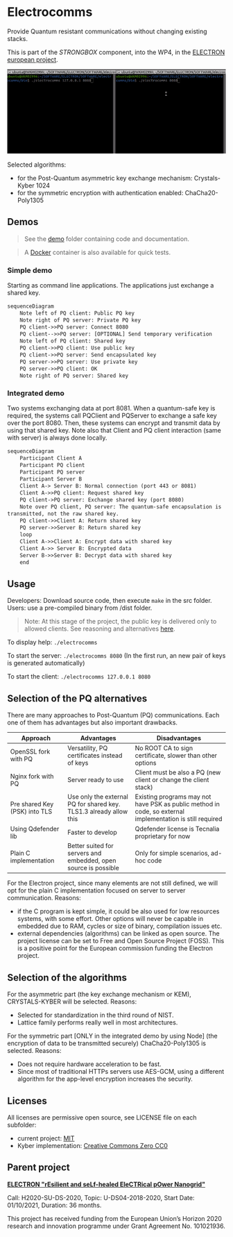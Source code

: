 # Electrocomms

Provide Quantum resistant communications without changing existing stacks.

This is part of the *STRONGBOX* component, into the WP4, in the [ELECTRON european project](https://electron-project.eu/). 

![](electrocomms.gif)

Selected algorithms:
- for the Post-Quantum asymmetric key exchange mechanism: Crystals-Kyber 1024
- for the symmetric encryption with authentication enabled: ChaCha20-Poly1305

## Demos

> See the [demo](/demo) folder containing code and documentation. 

> A [Docker](/DOCKER) container is also available for quick tests.

### Simple demo

Starting as command line applications. The applications just exchange a shared key.

```mermaid
sequenceDiagram
    Note left of PQ client: Public PQ key
    Note right of PQ server: Private PQ key
    PQ client->>PQ server: Connect 8080
    PQ client-->>PQ server: [OPTIONAL] Send temporary verification
    Note left of PQ client: Shared key
    PQ client->>PQ client: Use public key
    PQ client->>PQ server: Send encapsulated key
    PQ server->>PQ server: Use private key
    PQ server->>PQ client: OK
    Note right of PQ server: Shared key
```

### Integrated demo

Two systems exchanging data at port 8081. When a quantum-safe key is required, the systems call PQClient and PQServer to exchange a safe key over the port 8080. Then, these systems can encrypt and transmit data by using that shared key. Note also that Client and PQ client interaction (same with server) is always done locally.

```mermaid
sequenceDiagram
    Participant Client A
    Participant PQ client
    Participant PQ server
    Participant Server B
    Client A-> Server B: Normal connection (port 443 or 8081)
    Client A->>PQ client: Request shared key
    PQ client->PQ server: Exchange shared key (port 8080)
    Note over PQ client, PQ server: The quantum-safe encapsulation is transmitted, not the raw shared key.
    PQ client->>Client A: Return shared key
    PQ server->>Server B: Return shared key
    loop
    Client A->>Client A: Encrypt data with shared key
    Client A->> Server B: Encrypted data
    Server B->>Server B: Decrypt data with shared key
    end
```

## Usage

Developers: Download source code, then execute `make` in the src folder.
Users: use a pre-compiled binary from /dist folder.

> Note: At this stage of the project, the public key is delivered only to allowed clients. See reasoning and alternatives [here](/README_DEVELOPMENT.md). 

To display help: `./electrocomms`

To start the server: `./electrocomms 8080` (In the first run, an new pair of keys is generated automatically)

To start the client: `./electrocomms 127.0.0.1 8080`

## Selection of the PQ alternatives

There are many approaches to Post-Quantum (PQ) communications. Each one of them has advantages but also important drawbacks.

|Approach|Advantages|Disadvantages|
|---|---|---|
|OpenSSL fork with PQ|Versatility, PQ certificates instead of keys | No ROOT CA to sign certificate, slower than other options| not all chip architectures|not suitable for embedded|
|Nginx fork with PQ|Server ready to use|Client must be also a PQ (new client or change the client stack)|
|Pre shared Key (PSK) into TLS|Use only the external PQ for shared key. TLS1.3 already allow this|Existing programs may not have PSK as public method in code, so external implementation is still required|
|Using Qdefender lib|Faster to develop|Qdefender license is Tecnalia proprietary for now|
|Plain C implementation|Better suited for servers and embedded, open source is possible|Only for simple scenarios, ad-hoc code|

For the Electron project, since many elements are not still defined, we will opt for the plain C implementation focused on server to server communication. Reasons:
- if the C program is kept simple, it could be also used for low resources systems, with some effort. Other options will never be capable in embedded due to RAM, cycles or size of binary, compilation issues etc.
-  external dependencies (algorithms) can be  linked as open source. The project license can be set to Free and Open Source Project (FOSS). This is a positive point for the European commission funding the Electron project.

## Selection of the algorithms

For the asymmetric part (the key exchange mechanism or KEM), CRYSTALS-KYBER will be selected. Reasons:
- Selected for standardization in the third round of NIST.
- Lattice family performs really well in most architectures.

For the symmetric part [ONLY in the integrated demo by using Node] (the encryption of data to be transmitted securely) ChaCha20-Poly1305 is selected. Reasons:
- Does not require hardware acceleration to be fast.
- Since most of traditional HTTPs servers use AES-GCM, using a different algorithm for the app-level encryption increases the security.


## Licenses

All licenses are permissive open source, see LICENSE file on each subfolder:
- current project: [MIT](/LICENSE)
- Kyber implementation: [Creative Commons Zero CC0](/src/kyber1024/LICENSE)


## Parent project

**[ELECTRON "rEsilient and seLf-healed EleCTRical pOwer Nanogrid"](https://electron-project.eu/)**

Call: H2020-SU-DS-2020, Topic: U-DS04-2018-2020, Start Date: 01/10/2021, Duration: 36 months.

This project has received funding from the European Union’s Horizon 2020 research and innovation programme under Grant Agreement No. 101021936.


